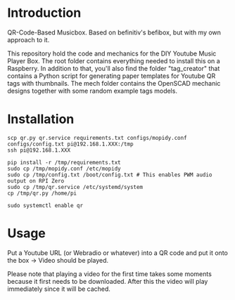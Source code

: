 # Introduction

QR-Code-Based Musicbox. Based on befinitiv's befibox, but with my own approach to it.


This repository hold the code and mechanics for the DIY Youtube Music Player Box.
The root folder contains everything needed to install this on a Raspberry. In addition to that, you'll also find the folder "tag_creator" that contains a Python script for generating paper templates for Youtube QR tags with thumbnails.
The mech folder contains the OpenSCAD mechanic designs together with some random example tags models.

# Installation
	scp qr.py qr.service requirements.txt configs/mopidy.conf configs/config.txt pi@192.168.1.XXX:/tmp
	ssh pi@192.168.1.XXX

	pip install -r /tmp/requirements.txt
	sudo cp /tmp/mopidy.conf /etc/mopidy
	sudo cp /tmp/config.txt /boot/config.txt # This enables PWM audio output on RPI Zero
	sudo cp /tmp/qr.service /etc/systemd/system
	cp /tmp/qr.py /home/pi

	sudo systemctl enable qr

# Usage

Put a Youtube URL (or Webradio or whatever) into a QR code and put it onto the box -> Video should be played.

Please note that playing a video for the first time takes some moments because it first needs to be downloaded. After this the video will play immediately since it will be cached.
